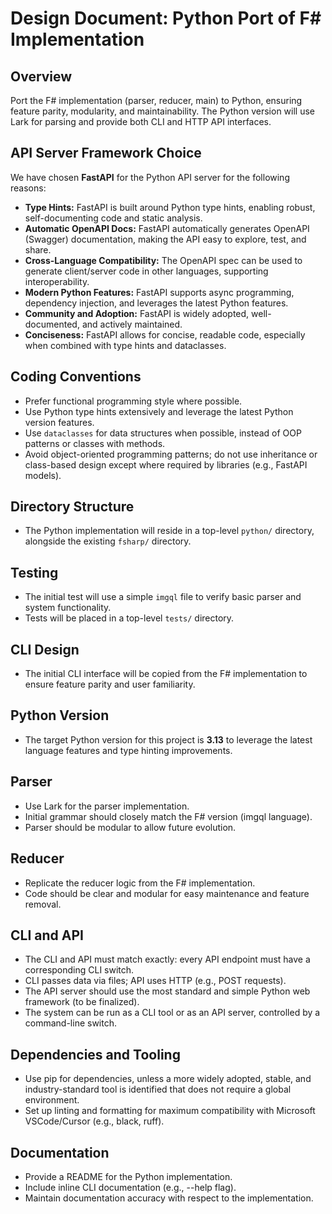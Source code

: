 # Design Document: Python Port of F# Implementation

## Overview

Port the F# implementation (parser, reducer, main) to Python, ensuring feature parity, modularity, and maintainability. The Python version will use Lark for parsing and provide both CLI and HTTP API interfaces.

## API Server Framework Choice

We have chosen **FastAPI** for the Python API server for the following reasons:

- **Type Hints:** FastAPI is built around Python type hints, enabling robust, self-documenting code and static analysis.
- **Automatic OpenAPI Docs:** FastAPI automatically generates OpenAPI (Swagger) documentation, making the API easy to explore, test, and share.
- **Cross-Language Compatibility:** The OpenAPI spec can be used to generate client/server code in other languages, supporting interoperability.
- **Modern Python Features:** FastAPI supports async programming, dependency injection, and leverages the latest Python features.
- **Community and Adoption:** FastAPI is widely adopted, well-documented, and actively maintained.
- **Conciseness:** FastAPI allows for concise, readable code, especially when combined with type hints and dataclasses.

## Coding Conventions

- Prefer functional programming style where possible.
- Use Python type hints extensively and leverage the latest Python version features.
- Use `dataclasses` for data structures when possible, instead of OOP patterns or classes with methods.
- Avoid object-oriented programming patterns; do not use inheritance or class-based design except where required by libraries (e.g., FastAPI models).

## Directory Structure

- The Python implementation will reside in a top-level `python/` directory, alongside the existing `fsharp/` directory.

## Testing

- The initial test will use a simple `imgql` file to verify basic parser and system functionality.
- Tests will be placed in a top-level `tests/` directory.

## CLI Design

- The initial CLI interface will be copied from the F# implementation to ensure feature parity and user familiarity.

## Python Version

- The target Python version for this project is **3.13** to leverage the latest language features and type hinting improvements.

## Parser

- Use Lark for the parser implementation.
- Initial grammar should closely match the F# version (imgql language).
- Parser should be modular to allow future evolution.

## Reducer

- Replicate the reducer logic from the F# implementation.
- Code should be clear and modular for easy maintenance and feature removal.

## CLI and API

- The CLI and API must match exactly: every API endpoint must have a corresponding CLI switch.
- CLI passes data via files; API uses HTTP (e.g., POST requests).
- The API server should use the most standard and simple Python web framework (to be finalized).
- The system can be run as a CLI tool or as an API server, controlled by a command-line switch.

## Dependencies and Tooling

- Use pip for dependencies, unless a more widely adopted, stable, and industry-standard tool is identified that does not require a global environment.
- Set up linting and formatting for maximum compatibility with Microsoft VSCode/Cursor (e.g., black, ruff).

## Documentation

- Provide a README for the Python implementation.
- Include inline CLI documentation (e.g., --help flag).
- Maintain documentation accuracy with respect to the implementation.
